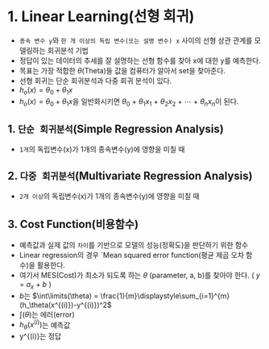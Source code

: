 # 1. Linear Learning(선형 회귀)
- `종속 변수 y`와 `한 개 이상의 독립 변수(또는 설명 변수) x` 사이의 선형 상관 관계를 모델링하는 회귀분석 기법
- 정답이 있는 데이터의 추세를 잘 설명하는 선형 함수를 찾아 x에 대한 y를 예측한다.
- 목표는 가장 적합한 $\theta$(Theta)들 값을 컴퓨터가 알아서 set을 찾아준다.
- 선형 회귀는 단순 회귀분석과 다중 회귀 분석이 있다.
- $h_o(x)=\theta_0 + \theta_1x$
- $h_o(x)=\theta_0 + \theta_1x$을 일반화시키면 $\theta_0$ + $\theta_1x_1$ + $\theta_2x_2$ + $\cdots$ + $\theta_nx_n$이 된다.

## 1. `단순 회귀분석`(Simple Regression Analysis)
- `1개`의 독립변수(x)가 1개의 종속변수(y)에 영향을 미칠 때

## 2. `다중 회귀분석`(Multivariate Regression Analysis)
- `2개 이상`의 독립변수(x)가 1개의 종속변수(y)에 영향을 미칠 때

## 3. Cost Function(비용함수)
- 예측값과 실제 값의 `차이`를 기반으로 모델의 성능(정확도)을 판단하기 위한 함수
- Linear regression의 경우 `Mean squared error function(평균 제곱 오차 함수)을 활용한다.
- 여기서 MES(Cost)가 최소가 되도록 하는 $\theta$ (parameter, a, b)를 찾아야 한다. ( $y$ = $a_x$ + $b$ )
- $b$는 $\int\limits(\theta) = \frac{1}{m}\displaystyle\sum_{i=1}^{m}(h_\theta(x^{(i)})-y^{(i)})^2$
- $\int\limits(\theta)$는 에러(error)
- $h_\theta(x^{(i)})$는 예측값
- y^{(i)}는 정답


